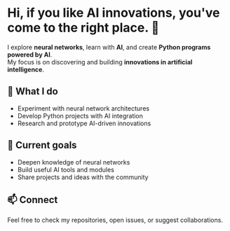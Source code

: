 # Hi, if you like AI innovations, you've come to the right place. 👋  

I explore **neural networks**, learn with **AI**, and create **Python programs powered by AI**.  
My focus is on discovering and building **innovations in artificial intelligence**.  

## 🔭 What I do
- Experiment with neural network architectures  
- Develop Python projects with AI integration  
- Research and prototype AI-driven innovations  

## 🌱 Current goals
- Deepen knowledge of neural networks  
- Build useful AI tools and modules  
- Share projects and ideas with the community  

## 📫 Connect
Feel free to check my repositories, open issues, or suggest collaborations.  
